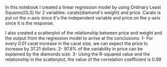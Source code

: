 In this notebook I created a linear regression model by using Ordinary Least Squares(OLS) for 2 variables: carats(diamond's weight) and price.
Carats is put on the x-axis since it's the independent variable and price on the y-axis since it is the response.

I also created a scatterplot of the relationship between price and weight and the output from the regression model to arrive at the conclusions:
  1- For every 0.01 carat increase in the carat size, we can expect the price to increase by 37.21 dollars.
  2- 97.8% of the variability in price can be explained by the diamonds size.
  3- Using the R-squared value and the relationship in the scatterplot, the value of the correlation coefficient is 0.99

